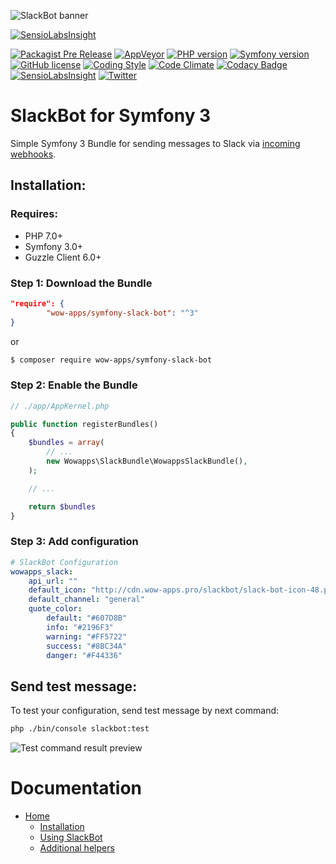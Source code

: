 ![SlackBot banner](http://cdn.wow-apps.pro/slackbot/slackbot-banner.jpg)

[![SensioLabsInsight](https://insight.sensiolabs.com/projects/9e427ba8-ceee-47a4-aeef-a788b9875064/big.png)](https://insight.sensiolabs.com/projects/9e427ba8-ceee-47a4-aeef-a788b9875064)

[![Packagist Pre Release](https://img.shields.io/packagist/v/wow-apps/symfony-slack-bot.svg?maxAge=2592000?style=flat-square)](https://packagist.org/packages/wow-apps/symfony-slack-bot)
[![AppVeyor](https://img.shields.io/appveyor/ci/gruntjs/grunt.svg?maxAge=2592000?style=flat-square)]()
[![PHP version](https://img.shields.io/badge/PHP-%5E7.0-blue.svg?style=flat-square)](http://php.net/manual/ru/migration70.new-features.php)
[![Symfony version](https://img.shields.io/badge/Symfony-%5E3.0-green.svg?style=flat-square)](http://symfony.com/)
[![GitHub license](https://img.shields.io/badge/license-Apache%202-blue.svg?style=flat-square)](https://raw.githubusercontent.com/wow-apps/symfony-slack-bot/master/LICENSE)
[![Coding Style](https://img.shields.io/badge/Coding%20Style-PSR--2-brightgreen.svg)](http://www.php-fig.org/psr/psr-2/)
[![Code Climate](https://codeclimate.com/github/wow-apps/symfony-slack-bot/badges/gpa.svg)](https://codeclimate.com/github/wow-apps/symfony-slack-bot)
[![Codacy Badge](https://api.codacy.com/project/badge/Grade/ce3fffd811f2463a94ed4065a341885a)](https://www.codacy.com/app/lion-samara/symfony-slack-bot?utm_source=github.com&amp;utm_medium=referral&amp;utm_content=wow-apps/symfony-slack-bot&amp;utm_campaign=Badge_Grade)
[![SensioLabsInsight](https://insight.sensiolabs.com/projects/9e427ba8-ceee-47a4-aeef-a788b9875064/mini.png)](https://insight.sensiolabs.com/projects/9e427ba8-ceee-47a4-aeef-a788b9875064)
[![Twitter](https://img.shields.io/twitter/url/https/github.com/wow-apps/symfony-slack-bot.svg?style=social?style=flat-square)](https://twitter.com/intent/tweet?text=SlackBot+for+Symfony+3&url=%5Bobject%20Object%5D)


# SlackBot for Symfony 3

Simple Symfony 3 Bundle for sending messages to Slack via [incoming webhooks](https://api.slack.com/incoming-webhooks).

## Installation:

### Requires:

* PHP 7.0+
* Symfony 3.0+
* Guzzle Client 6.0+

### Step 1: Download the Bundle

```json
"require": {
        "wow-apps/symfony-slack-bot": "^3"
}
```

or

```bash
$ composer require wow-apps/symfony-slack-bot 
```

### Step 2: Enable the Bundle

```php
// ./app/AppKernel.php

public function registerBundles()
{
    $bundles = array(
        // ...
        new Wowapps\SlackBundle\WowappsSlackBundle(),
    );

    // ...

    return $bundles
}
```


### Step 3: Add configuration

```yaml
# SlackBot Configuration
wowapps_slack:
    api_url: ""
    default_icon: "http://cdn.wow-apps.pro/slackbot/slack-bot-icon-48.png"
    default_channel: "general"
    quote_color:
        default: "#607D8B"
        info: "#2196F3"
        warning: "#FF5722"
        success: "#8BC34A"
        danger: "#F44336"
```

## Send test message:

To test your configuration, send test message by next command:

```bash
php ./bin/console slackbot:test
```

![Test command result preview](http://cdn.wow-apps.pro/slackbot/slackbot_preview.jpg)


# Documentation

* [Home](https://github.com/wow-apps/symfony-slack-bot/wiki)
    * [Installation](https://github.com/wow-apps/symfony-slack-bot/wiki/1.-Installation)
    * [Using SlackBot](https://github.com/wow-apps/symfony-slack-bot/wiki/2.-Using-SlackBot)
    * [Additional helpers](https://github.com/wow-apps/symfony-slack-bot/wiki/3.-Additional-helpers)
